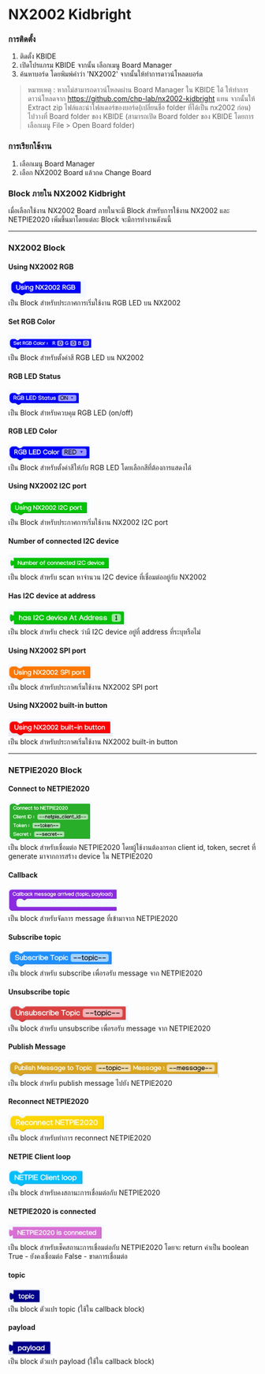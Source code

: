 # NX2002 Kidbright
### การติดตั้ง
1. ติดตั้ง KBIDE
2. เปิดโปรแกรม KBIDE จากนั้น เลือกเมนู Board Manager
3. ค้นหาบอร์ด โดยพิมพ์คำว่า 'NX2002' จากนั้นให้ทำการดาวน์โหลดบอร์ด

> หมายเหตุ : หากไม่สามารถดาวน์โหลดผ่าน Board Manager ใน KBIDE ได้ ให้ทำการดาวน์โหลดจาก https://github.com/chp-lab/nx2002-kidbright แทน จากนั้นให้ Extract zip ไฟล์และนำโฟลเดอร์ของบอร์ด(เปลี่ยนชื่อ folder ที่ได้เป็น nx2002 ก่อน) ไปวางที่ Board folder ของ KBIDE (สามารถเปิด Board folder ของ KBIDE โดยการเลือกเมนู File > Open Board folder)

### การเรียกใช้งาน
1. เลือกเมนู Board Manager
2. เลือก NX2002 Board แล้วกด Change Board

### Block ภายใน NX2002 Kidbright
เมื่อเลือกใช้งาน NX2002 Board ภายในจะมี Block สำหรับการใช้งาน NX2002 และ NETPIE2020 เพิ่มขึ้นมาโดยแต่ละ Block จะมีการทำงานดังนนี้

---
### NX2002 Block

#### Using NX2002 RGB
<img src="static/block_rgb_begin.jpg" height="35"><br>
เป็น Block สำหรับประกาศการเริ่มใช้งาน RGB LED บน NX2002

#### Set RGB Color
<img src="static/block_rgb_set_color.jpg" height="35"><br>
เป็น Block สำหรับตั้งค่าสี RGB LED บน NX2002

#### RGB LED Status
<img src="static/block_rgb_status.jpg" height="35"><br>
เป็น Block สำหรับควบคุม RGB LED (on/off)

#### RGB LED Color
<img src="static/block_rgb_color.jpg " height="35"><br>
เป็น Block สำหรับตั้งค่าสีให้กับ RGB LED โดยเลือกสีที่ต้องการแสดงได้

#### Using NX2002 I2C port
<img src="static/block_i2c_begin.jpg" height="35"><br>
เป็น Block สำหรับประกาศการเริ่มใช้งาน NX2002 I2C port

#### Number of connected I2C device
<img src="static/block_i2c_scan_connected_device.jpg" height="35"><br>
เป็น block สำหรับ scan หาจำนวน I2C device ที่เชื่อมต่ออยู่กับ NX2002

#### Has I2C device at address
<img src="static/block_i2c_check_device_address.jpg" height="35"><br>
เป็น block สำหรับ check ว่ามี I2C device อยู่ที่ address ที่ระบุหรือไม่

#### Using NX2002 SPI port
<img src="static/block_spi_begin.jpg" height="35"><br>
เป็น block สำหรับประกาศเริ่มใช้งาน NX2002 SPI port

#### Using NX2002 built-in button
<img src="static/block_btn_begin.jpg" height="35"><br>
เป็น block สำหรับประกาศเริ่มใช้งาน NX2002 built-in button

---
### NETPIE2020 Block

#### Connect to NETPIE2020
<img src="static/block_netpie2020_connect.jpg" height="80"><br>
เป็น block สำหรับเชื่อมต่อ NETPIE2020 โดยผู้ใช้งานต้องกรอก client id, token, secret ที่ generate มาจากการสร้าง device ใน NETPIE2020

#### Callback
<img src="static/block_netpie2020_callback.jpg" height="50"> <br>
เป็น block สำหรับจัดการ message ที่เข้ามาจาก NETPIE2020

#### Subscribe topic
<img src="static/block_netpie2020_subscribe_topic.jpg" height="35"><br>
เป็น block สำหรับ subscribe เพื่อรอรับ message จาก NETPIE2020

#### Unsubscribe topic
<img src="static/block_netpie2020_unsubscribe_topic.jpg" height="35"><br>
เป็น block สำหรับ unsubscribe เพื่อรอรับ message จาก NETPIE2020

#### Publish Message
<img src="static/block_netpie2020_publish_message.jpg" height="35"><br>
เป็น block สำหรับ publish message ไปยัง NETPIE2020

#### Reconnect NETPIE2020
<img src="static/block_netpie2020_reconnect.jpg" height="35"><br>
เป็น block สำหรับทำการ reconnect NETPIE2020

#### NETPIE Client loop
<img src="static/block_netpie2020_client_loop.jpg" height="35"><br>
เป็น block สำหรับคงสถานะการเชื่อมต่อกับ NETPIE2020

#### NETPIE2020 is connected
<img src="static/block_netpie2020_check_connection.jpg" height="35"><br>
เป็น block สำหรับเช็คสถานะการเชื่อมต่อกับ NETPIE2020 โดยจะ return ค่าเป็น boolean
True - ยังคงเชื่อมต่อ
False - ขาดการเชื่อมต่อ

#### topic
<img src="static/block_netpie2020_topic.jpg" height="30"><br>
เป็น block ตัวแปร topic (ใช้ใน callback block)

#### payload
<img src="static/block_netpie2020_payload.jpg" height="30"><br>
เป็น block ตัวแปร payload (ใช้ใน callback block)